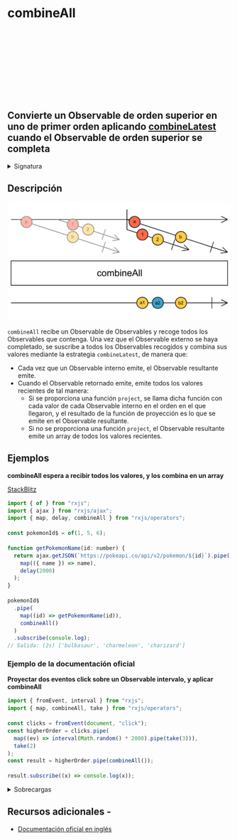 <div class="page-heading">

# combineAll

<a target="_blank" href="https://github.com/ReactiveX/rxjs/blob/master/src/internal/operators/combineAll.ts">
<svg>
  <use xlink:href="/assets/icons/github.svg#github"></use>
</svg>
</a>
</div>

<h2 class="subtitle">Convierte un Observable de orden superior en uno de primer orden aplicando <a href="/operators/combination/combineLatest">combineLatest</a> cuando el Observable de orden superior se completa</h2>

<details>
<summary>Signatura</summary>

### Firma

`combineAll<T, R>(project?: (...values: any[]) => R): OperatorFunction<T, R>`

### Parámetros

<table>
<tr><td>project</td><td>Opcional. El valor por defecto es <code>undefined</code>.
Tipo: <code>(...values: any[]) => R</code>.</td></tr>
</table>

### Retorna

`OperatorFunction<T, R>`

</details>

## Descripción

<img src="assets/images/marble-diagrams/join-creation/combineAll.png" alt="Diagrama de canicas del operador combineAll">

`combineAll` recibe un Observable de Observables y recoge todos los Observables que contenga. Una vez que el Observable externo se haya completado, se suscribe a todos los Observables recogidos y combina sus valores mediante la estrategia `combineLatest`, de manera que:

- Cada vez que un Observable interno emite, el Observable resultante emite.
- Cuando el Observable retornado emite, emite todos los valores recientes de tal manera:
  - Si se proporciona una función `project`, se llama dicha función con cada valor de cada Observable interno en el orden en el que llegaron, y el resultado de la función de proyección es lo que se emite en el Observable resultante.
  - Si no se proporciona una función `project`, el Observable resultante emite un array de todos los valores recientes.

## Ejemplos

**combineAll espera a recibir todos los valores, y los combina en un array**

<a target="_blank" href="https://stackblitz.com/edit/rxjs-combineall-1?file=index.ts">StackBlitz</a>

```javascript
import { of } from "rxjs";
import { ajax } from "rxjs/ajax";
import { map, delay, combineAll } from "rxjs/operators";

const pokemonId$ = of(1, 5, 6);

function getPokemonName(id: number) {
  return ajax.getJSON(`https://pokeapi.co/api/v2/pokemon/${id}`).pipe(
    map(({ name }) => name),
    delay(2000)
  );
}

pokemonId$
  .pipe(
    map((id) => getPokemonName(id)),
    combineAll()
  )
  .subscribe(console.log);
// Salida: (2s) ['bulbasaur', 'charmeleon', 'charizard']
```

### Ejemplo de la documentación oficial

**Proyectar dos eventos click sobre un Observable intervalo, y aplicar combineAll**

```javascript
import { fromEvent, interval } from "rxjs";
import { map, combineAll, take } from "rxjs/operators";

const clicks = fromEvent(document, "click");
const higherOrder = clicks.pipe(
  map((ev) => interval(Math.random() * 2000).pipe(take(3))),
  take(2)
);
const result = higherOrder.pipe(combineAll());

result.subscribe((x) => console.log(x));
```

<details>
<summary>Sobrecargas</summary>
<div class="overload-container">

<div class="overload-section">

### Firma

`combineAll(): OperatorFunction<ObservableInput<T>, T[]>`

### Parámetros

No recibe ningún parámetro.

### Retorna

`OperatorFunction<ObservableInput<T>, T[]>`

</div>

<div class="overload-section">

### Firma

`combineAll(): OperatorFunction<any, T[]>`

### Parámetros

No recibe ningún parámetro.

### Retorna

`OperatorFunction<any, T[]>`

</div>

<div class="overload-section">

### Firma

`combineAll(project: (...values: T[]) => R): OperatorFunction<ObservableInput<T>, R>`

### Parámetros

<table>
<tr><td>project</td><td>Tipo: <code>(...values: T[]) => R</code>.</td></tr>
</table>

### Retorna

`OperatorFunction<ObservableInput<T>, R>`

</div>

<div class="overload-section">

### Firma

`combineAll(project: (...values: any[]) => R): OperatorFunction<any, R>`

### Parámetros

<table>
<tr><td>project</td><td>Tipo: <code>(...values: any[]) => R</code>.</td></tr>
</table>

### Retorna

`OperatorFunction<any, R>`

</div>
</div>
</details>

## Recursos adicionales -

- <a target="_blank" href="https://rxjs.dev/api/operators/combineAll">Documentación oficial en inglés</a>
